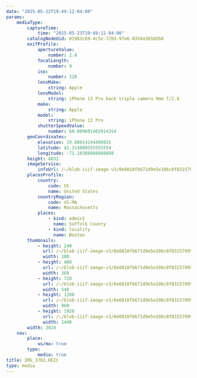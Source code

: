 ```yaml
---
date: "2025-05-23T19:49:12-04:00"
params:
    mediaType:
        captureTime:
            time: "2025-05-23T19:49:12-04:00"
        catalogNodeUid: 01983c69-4c5e-7203-97e6-0354a10102b8
        exifProfile:
            apertureValue:
                number: 2.8
            focalLength:
                number: 9
            iso:
                number: 320
            lensMake:
                string: Apple
            lensModel:
                string: iPhone 13 Pro back triple camera 9mm f/2.8
            make:
                string: Apple
            model:
                string: iPhone 13 Pro
            shutterSpeedValue:
                number: 60.009601462914354
        geoCoordinates:
            elevation: 19.68014144498915
            latitude: 42.314880555555554
            longitude: -71.10308888888888
        height: 4032
        imageService:
            infoUrl: /~/blob-iiif-image-v3/8e8810fb671d9e5e106c8f83157999a019ed3047f33e89e8a38d290fac52e52a/info.json
        placesProfile:
            country:
                code: US
                name: United States
            countryRegion:
                code: US-MA
                name: Massachusetts
            places:
                - kind: admin2
                  name: Suffolk County
                - kind: locality
                  name: Boston
        thumbnails:
            - height: 240
              url: /~/blob-iiif-image-v3/8e8810fb671d9e5e106c8f83157999a019ed3047f33e89e8a38d290fac52e52a/full/180%2C240/0/default.jpg
              width: 180
            - height: 480
              url: /~/blob-iiif-image-v3/8e8810fb671d9e5e106c8f83157999a019ed3047f33e89e8a38d290fac52e52a/full/360%2C480/0/default.jpg
              width: 360
            - height: 720
              url: /~/blob-iiif-image-v3/8e8810fb671d9e5e106c8f83157999a019ed3047f33e89e8a38d290fac52e52a/full/540%2C720/0/default.jpg
              width: 540
            - height: 1280
              url: /~/blob-iiif-image-v3/8e8810fb671d9e5e106c8f83157999a019ed3047f33e89e8a38d290fac52e52a/full/960%2C1280/0/default.jpg
              width: 960
            - height: 1920
              url: /~/blob-iiif-image-v3/8e8810fb671d9e5e106c8f83157999a019ed3047f33e89e8a38d290fac52e52a/full/1440%2C1920/0/default.jpg
              width: 1440
        width: 3024
    nav:
        place:
            us/ma: true
        type:
            media: true
title: IMG_3702.HEIC
type: media
---
```

